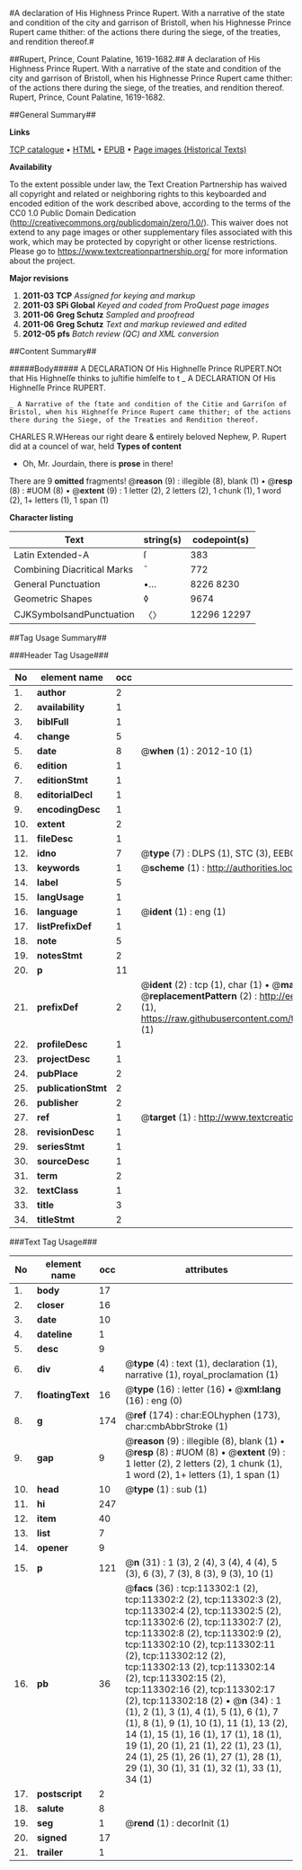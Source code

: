 #A declaration of His Highness Prince Rupert. With a narrative of the state and condition of the city and garrison of Bristoll, when his Highnesse Prince Rupert came thither: of the actions there during the siege, of the treaties, and rendition thereof.#

##Rupert, Prince, Count Palatine, 1619-1682.##
A declaration of His Highness Prince Rupert. With a narrative of the state and condition of the city and garrison of Bristoll, when his Highnesse Prince Rupert came thither: of the actions there during the siege, of the treaties, and rendition thereof.
Rupert, Prince, Count Palatine, 1619-1682.

##General Summary##

**Links**

[TCP catalogue](http://www.ota.ox.ac.uk/tcp/)  • 
[HTML](http://tei.it.ox.ac.uk/tcp/Texts-HTML/free/A92/A92098.html)  • 
[EPUB](http://tei.it.ox.ac.uk/tcp/Texts-EPUB/free/A92/A92098.epub) • 
[Page images (Historical Texts)](https://historicaltexts.jisc.ac.uk/eebo-99861174e)

**Availability**

To the extent possible under law, the Text Creation Partnership has waived all copyright and related or neighboring rights to this keyboarded and encoded edition of the work described above, according to the terms of the CC0 1.0 Public Domain Dedication (http://creativecommons.org/publicdomain/zero/1.0/). This waiver does not extend to any page images or other supplementary files associated with this work, which may be protected by copyright or other license restrictions. Please go to https://www.textcreationpartnership.org/ for more information about the project.

**Major revisions**

1. __2011-03__ __TCP__ *Assigned for keying and markup*
1. __2011-03__ __SPi Global__ *Keyed and coded from ProQuest page images*
1. __2011-06__ __Greg Schutz__ *Sampled and proofread*
1. __2011-06__ __Greg Schutz__ *Text and markup reviewed and edited*
1. __2012-05__ __pfs__ *Batch review (QC) and XML conversion*

##Content Summary##

#####Body#####
A DECLARATION Of His Highneſſe Prince RUPERT.NOt that His Highneſſe thinks to juſtifie himſelfe to t
    _ A DECLARATION Of His Highneſſe Prince RUPERT.

    _ A Narrative of the ſtate and condition of the Citie and Garriſon of Bristol, when his Highneſſe Prince Rupert came thither; of the actions there during the Siege, of the Treaties and Rendition thereof.
CHARLES R.WHereas our right deare & entirely beloved Nephew, P. Rupert did at a councel of war, held
**Types of content**

  * Oh, Mr. Jourdain, there is **prose** in there!

There are 9 **omitted** fragments! 
 @__reason__ (9) : illegible (8), blank (1)  •  @__resp__ (8) : #UOM (8)  •  @__extent__ (9) : 1 letter (2), 2 letters (2), 1 chunk (1), 1 word (2), 1+ letters (1), 1 span (1)

**Character listing**


|Text|string(s)|codepoint(s)|
|---|---|---|
|Latin Extended-A|ſ|383|
|Combining             Diacritical Marks|̄|772|
|General Punctuation|•…|8226 8230|
|Geometric Shapes|◊|9674|
|CJKSymbolsandPunctuation|〈〉|12296 12297|

##Tag Usage Summary##

###Header Tag Usage###

|No|element name|occ|attributes|
|---|---|---|---|
|1.|__author__|2||
|2.|__availability__|1||
|3.|__biblFull__|1||
|4.|__change__|5||
|5.|__date__|8| @__when__ (1) : 2012-10 (1)|
|6.|__edition__|1||
|7.|__editionStmt__|1||
|8.|__editorialDecl__|1||
|9.|__encodingDesc__|1||
|10.|__extent__|2||
|11.|__fileDesc__|1||
|12.|__idno__|7| @__type__ (7) : DLPS (1), STC (3), EEBO-CITATION (1), PROQUEST (1), VID (1)|
|13.|__keywords__|1| @__scheme__ (1) : http://authorities.loc.gov/ (1)|
|14.|__label__|5||
|15.|__langUsage__|1||
|16.|__language__|1| @__ident__ (1) : eng (1)|
|17.|__listPrefixDef__|1||
|18.|__note__|5||
|19.|__notesStmt__|2||
|20.|__p__|11||
|21.|__prefixDef__|2| @__ident__ (2) : tcp (1), char (1)  •  @__matchPattern__ (2) : ([0-9\-]+):([0-9IVX]+) (1), (.+) (1)  •  @__replacementPattern__ (2) : http://eebo.chadwyck.com/downloadtiff?vid=$1&page=$2 (1), https://raw.githubusercontent.com/textcreationpartnership/Texts/master/tcpchars.xml#$1 (1)|
|22.|__profileDesc__|1||
|23.|__projectDesc__|1||
|24.|__pubPlace__|2||
|25.|__publicationStmt__|2||
|26.|__publisher__|2||
|27.|__ref__|1| @__target__ (1) : http://www.textcreationpartnership.org/docs/. (1)|
|28.|__revisionDesc__|1||
|29.|__seriesStmt__|1||
|30.|__sourceDesc__|1||
|31.|__term__|2||
|32.|__textClass__|1||
|33.|__title__|3||
|34.|__titleStmt__|2||


###Text Tag Usage###

|No|element name|occ|attributes|
|---|---|---|---|
|1.|__body__|17||
|2.|__closer__|16||
|3.|__date__|10||
|4.|__dateline__|1||
|5.|__desc__|9||
|6.|__div__|4| @__type__ (4) : text (1), declaration (1), narrative (1), royal_proclamation (1)|
|7.|__floatingText__|16| @__type__ (16) : letter (16)  •  @__xml:lang__ (16) : eng (0)|
|8.|__g__|174| @__ref__ (174) : char:EOLhyphen (173), char:cmbAbbrStroke (1)|
|9.|__gap__|9| @__reason__ (9) : illegible (8), blank (1)  •  @__resp__ (8) : #UOM (8)  •  @__extent__ (9) : 1 letter (2), 2 letters (2), 1 chunk (1), 1 word (2), 1+ letters (1), 1 span (1)|
|10.|__head__|10| @__type__ (1) : sub (1)|
|11.|__hi__|247||
|12.|__item__|40||
|13.|__list__|7||
|14.|__opener__|9||
|15.|__p__|121| @__n__ (31) : 1 (3), 2 (4), 3 (4), 4 (4), 5 (3), 6 (3), 7 (3), 8 (3), 9 (3), 10 (1)|
|16.|__pb__|36| @__facs__ (36) : tcp:113302:1 (2), tcp:113302:2 (2), tcp:113302:3 (2), tcp:113302:4 (2), tcp:113302:5 (2), tcp:113302:6 (2), tcp:113302:7 (2), tcp:113302:8 (2), tcp:113302:9 (2), tcp:113302:10 (2), tcp:113302:11 (2), tcp:113302:12 (2), tcp:113302:13 (2), tcp:113302:14 (2), tcp:113302:15 (2), tcp:113302:16 (2), tcp:113302:17 (2), tcp:113302:18 (2)  •  @__n__ (34) : 1 (1), 2 (1), 3 (1), 4 (1), 5 (1), 6 (1), 7 (1), 8 (1), 9 (1), 10 (1), 11 (1), 13 (2), 14 (1), 15 (1), 16 (1), 17 (1), 18 (1), 19 (1), 20 (1), 21 (1), 22 (1), 23 (1), 24 (1), 25 (1), 26 (1), 27 (1), 28 (1), 29 (1), 30 (1), 31 (1), 32 (1), 33 (1), 34 (1)|
|17.|__postscript__|2||
|18.|__salute__|8||
|19.|__seg__|1| @__rend__ (1) : decorInit (1)|
|20.|__signed__|17||
|21.|__trailer__|1||
